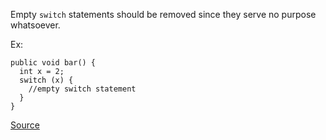 Empty `switch` statements should be removed since they serve no purpose whatsoever.

Ex:

```
public void bar() {
  int x = 2;
  switch (x) {
    //empty switch statement
  }
}
```

[Source](http://pmd.sourceforge.net/pmd-5.3.2/pmd-java/rules/java/empty.html#EmptySwitchStatements)
